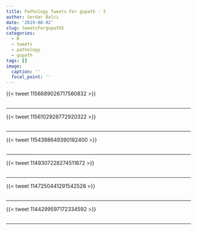 ```yaml
---
title: Pathology Tweets For gupath - 5
author: Serdar Balci
date: '2019-08-02'
slug: tweetsForgupath5
categories:
  - R
  - tweets
  - pathology
  - gupath
tags: []
image:
  caption: ''
  focal_point: ''
---
```



{{< tweet 1156689026717560832 >}}
<br>
<br>
<hr>
{{< tweet 1156102926772920322 >}}
<br>
<br>
<hr>
{{< tweet 1154398649390182400 >}}
<br>
<br>
<hr>
{{< tweet 1149307228274511872 >}}
<br>
<br>
<hr>
{{< tweet 1147250441291542528 >}}
<br>
<br>
<hr>
{{< tweet 1144299597172334592 >}}
<br>
<br>
<hr>
